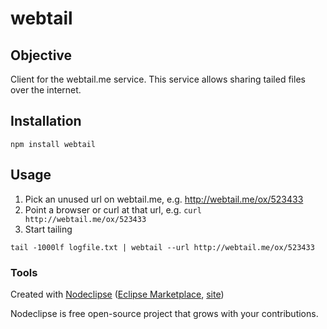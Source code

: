 # webtail

## Objective

Client for the webtail.me service.  This service allows sharing tailed files
over the internet.

## Installation

`npm install webtail`

## Usage

  1. Pick an unused url on webtail.me, e.g. http://webtail.me/ox/523433
  2. Point a browser or curl at that url, e.g. `curl http://webtail.me/ox/523433`
  3. Start tailing
  
`tail -1000lf logfile.txt | webtail --url http://webtail.me/ox/523433`

### Tools

Created with [Nodeclipse](https://github.com/Nodeclipse/nodeclipse-1)
 ([Eclipse Marketplace](http://marketplace.eclipse.org/content/nodeclipse), [site](http://www.nodeclipse.org))   

Nodeclipse is free open-source project that grows with your contributions.
